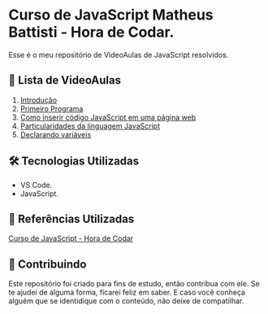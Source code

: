 # Curso de JavaScript Matheus Battisti - Hora de Codar.

Esse é o meu repositório de VideoAulas de JavaScript resolvidos.

## 📝 Lista de VideoAulas
1. [Introdução](https://)
2. [Primeiro Programa](https://)
3. [Como inserir código JavaScript em uma página web](https://)
4. [Particularidades da linguagem JavaScript](https://)
5. [Declarando variáveis](https://)




## 🛠 Tecnologias Utilizadas
- VS Code.
- JavaScript.


## 📑 Referências Utilizadas

[Curso de JavaScript - Hora de Codar](https://www.youtube.com/playlist?list=PLnDvRpP8BneysKU8KivhnrVaKpILD3gZ6)



## 🤝 Contribuindo

Este repositório foi criado para fins de estudo, então contribua com ele. Se te ajudei de alguma forma, ficarei feliz em
saber. E caso você conheça alguém que se identidique com o conteúdo, não deixe de compatilhar.

